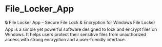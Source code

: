 # File_Locker_App
🔒 File Locker App – Secure File Lock &amp; Encryption for Windows  File Locker App is a simple yet powerful software designed to lock and encrypt files on Windows. It helps users protect their sensitive files from unauthorized access with strong encryption and a user-friendly interface.

